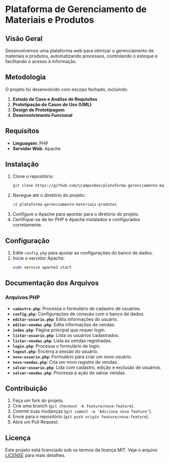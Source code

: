 # Plataforma de Gerenciamento de Materiais e Produtos

## Visão Geral

Desenvolvemos uma plataforma web para otimizar o gerenciamento de materiais e produtos, automatizando processos, controlando o estoque e facilitando o acesso à informação.

## Metodologia

O projeto foi desenvolvido com escopo fechado, incluindo:
1. **Estudo de Caso e Análise de Requisitos**
2. **Prototipação de Casos de Uso (UML)**
3. **Design de Prototipagem**
4. **Desenvolvimento Funcional**

## Requisitos

- **Linguagem**: PHP
- **Servidor Web**: Apache

## Instalação

1. Clone o repositório:
    ```bash
    git clone https://github.com/LCamposDev/plataforma-gerenciamento-materiais-produtos.git
    ```
2. Navegue até o diretório do projeto:
    ```bash
    cd plataforma-gerenciamento-materiais-produtos
    ```
3. Configure o Apache para apontar para o diretório do projeto.
4. Certifique-se de ter PHP e Apache instalados e configurados corretamente.

## Configuração

1. Edite `config.php` para ajustar as configurações do banco de dados.
2. Inicie o servidor Apache:
    ```bash
    sudo service apache2 start
    ```

## Documentação dos Arquivos

### Arquivos PHP

- **`cadastro.php`**: Processa o formulário de cadastro de usuários.
- **`config.php`**: Configurações de conexão com o banco de dados.
- **`editar-usuario.php`**: Edita informações do usuário.
- **`editar-vendas.php`**: Edita informações de vendas.
- **`index.php`**: Página principal que requer login.
- **`listar-usuario.php`**: Lista os usuários cadastrados.
- **`listar-vendas.php`**: Lista as vendas registradas.
- **`login.php`**: Processa o formulário de login.
- **`logout.php`**: Encerra a sessão do usuário.
- **`novo-usuario.php`**: Formulário para criar um novo usuário.
- **`novo-vendas.php`**: Cria um novo registro de vendas.
- **`salvar-usuario.php`**: Lida com cadastro, edição e exclusão de usuários.
- **`salvar-vendas.php`**: Processa a ação de salvar vendas.

## Contribuição

1. Faça um fork do projeto.
2. Crie uma branch (`git checkout -b feature/nova-feature`).
3. Commit suas mudanças (`git commit -m 'Adiciona nova feature'`).
4. Envie para o repositório (`git push origin feature/nova-feature`).
5. Abra um Pull Request.

## Licença

Este projeto está licenciado sob os termos da licença MIT. Veja o arquivo [LICENSE](LICENSE) para mais detalhes.
```
